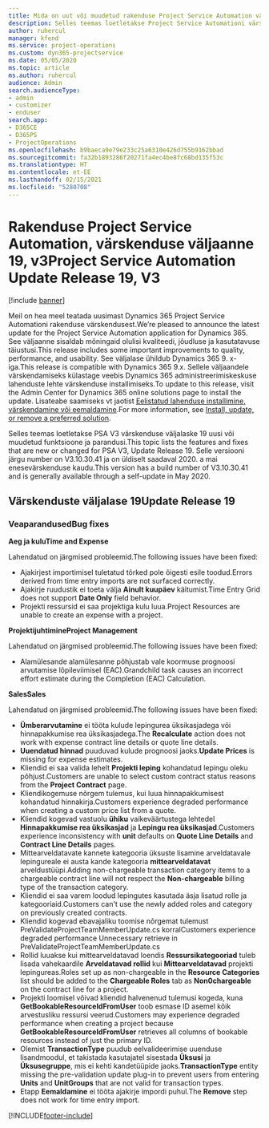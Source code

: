 ```yaml
---
title: Mida on uut või muudetud rakenduse Project Service Automation värskenduse väljaandes 19, V3
description: Selles teemas loetletakse Project Service Automationi värskenduse väljalaske 19, V3 saadaolevaid funktsioone ja parandusi.
author: ruhercul
manager: kfend
ms.service: project-operations
ms.custom: dyn365-projectservice
ms.date: 05/05/2020
ms.topic: article
ms.author: ruhercul
audience: Admin
search.audienceType:
- admin
- customizer
- enduser
search.app:
- D365CE
- D365PS
- ProjectOperations
ms.openlocfilehash: b9baeca9e79e233c25a6310e426d755b9162bbad
ms.sourcegitcommit: fa32b1893286f20271fa4ec4be8fc68bd135f53c
ms.translationtype: HT
ms.contentlocale: et-EE
ms.lasthandoff: 02/15/2021
ms.locfileid: "5280708"
---
```

# <a name="project-service-automation-update-release-19-v3"></a><span data-ttu-id="82e13-103">Rakenduse Project Service Automation, värskenduse väljaanne 19, v3</span><span class="sxs-lookup"><span data-stu-id="82e13-103">Project Service Automation Update Release 19, V3</span></span>

[!include [banner](../includes/psa-now-project-operations.md)]

<span data-ttu-id="82e13-104">Meil on hea meel teatada uusimast Dynamics 365 Project Service Automationi rakenduse värskendusest.</span><span class="sxs-lookup"><span data-stu-id="82e13-104">We’re pleased to announce the latest update for the Project Service Automation application for Dynamics 365.</span></span> <span data-ttu-id="82e13-105">See väljaanne sisaldab mõningaid olulisi kvaliteedi, jõudluse ja kasutatavuse täiustusi.</span><span class="sxs-lookup"><span data-stu-id="82e13-105">This release includes some important improvements to quality, performance, and usability.</span></span> <span data-ttu-id="82e13-106">See väljalase ühildub Dynamics 365 9. x-iga.</span><span class="sxs-lookup"><span data-stu-id="82e13-106">This release is compatible with Dynamics 365 9.x.</span></span> <span data-ttu-id="82e13-107">Sellele väljaandele värskendamiseks külastage veebis Dynamics 365 administreerimiskeskuse lahenduste lehte värskenduse installimiseks.</span><span class="sxs-lookup"><span data-stu-id="82e13-107">To update to this release, visit the Admin Center for Dynamics 365 online solutions page to install the update.</span></span> <span data-ttu-id="82e13-108">Lisateabe saamiseks vt jaotist [Eelistatud lahenduse installimine, värskendamine või eemaldamine](https://docs.microsoft.com/power-platform/admin/install-remove-preferred-solution).</span><span class="sxs-lookup"><span data-stu-id="82e13-108">For more information, see [Install, update, or remove a preferred solution](https://docs.microsoft.com/power-platform/admin/install-remove-preferred-solution).</span></span>

<span data-ttu-id="82e13-109">Selles teemas loetletakse PSA V3 värskenduse väljalaske 19 uusi või muudetud funktsioone ja parandusi.</span><span class="sxs-lookup"><span data-stu-id="82e13-109">This topic lists the features and fixes that are new or changed for PSA V3, Update Release 19.</span></span> <span data-ttu-id="82e13-110">Selle versiooni järgu number on V3.10.30.41 ja on üldiselt saadaval 2020. a mai enesevärskenduse kaudu.</span><span class="sxs-lookup"><span data-stu-id="82e13-110">This version has a build number of V3.10.30.41 and is generally available through a self-update in May 2020.</span></span>

## <a name="update-release-19"></a><span data-ttu-id="82e13-111">Värskenduste väljalase 19</span><span class="sxs-lookup"><span data-stu-id="82e13-111">Update Release 19</span></span>

### <a name="bug-fixes"></a><span data-ttu-id="82e13-112">Veaparandused</span><span class="sxs-lookup"><span data-stu-id="82e13-112">Bug fixes</span></span>

<span data-ttu-id="82e13-113">**Aeg ja kulu**</span><span class="sxs-lookup"><span data-stu-id="82e13-113">**Time and Expense**</span></span>

<span data-ttu-id="82e13-114">Lahendatud on järgmised probleemid.</span><span class="sxs-lookup"><span data-stu-id="82e13-114">The following issues have been fixed:</span></span> 

- <span data-ttu-id="82e13-115">Ajakirjest importimisel tuletatud tõrked pole õigesti esile toodud.</span><span class="sxs-lookup"><span data-stu-id="82e13-115">Errors derived from time entry imports are not surfaced correctly.</span></span>
- <span data-ttu-id="82e13-116">Ajakirje ruudustik ei toeta välja **Ainult kuupäev** käitumist.</span><span class="sxs-lookup"><span data-stu-id="82e13-116">Time Entry Grid does not support **Date Only** field behavior.</span></span>
- <span data-ttu-id="82e13-117">Projekti ressursid ei saa projektiga kulu luua.</span><span class="sxs-lookup"><span data-stu-id="82e13-117">Project Resources are unable to create an expense with a project.</span></span>

<span data-ttu-id="82e13-118">**Projektijuhtimine**</span><span class="sxs-lookup"><span data-stu-id="82e13-118">**Project Management**</span></span>

<span data-ttu-id="82e13-119">Lahendatud on järgmised probleemid.</span><span class="sxs-lookup"><span data-stu-id="82e13-119">The following issues have been fixed:</span></span> 

-  <span data-ttu-id="82e13-120">Alamülesande alamülesanne põhjustab vale koormuse prognoosi arvutamise lõpileviimisel (EAC).</span><span class="sxs-lookup"><span data-stu-id="82e13-120">Grandchild task causes an incorrect effort estimate during the Completion (EAC) Calculation.</span></span>

<span data-ttu-id="82e13-121">**Sales**</span><span class="sxs-lookup"><span data-stu-id="82e13-121">**Sales**</span></span>

<span data-ttu-id="82e13-122">Lahendatud on järgmised probleemid.</span><span class="sxs-lookup"><span data-stu-id="82e13-122">The following issues have been fixed:</span></span> 

- <span data-ttu-id="82e13-123">**Ümberarvutamine** ei tööta kulude lepingurea üksikasjadega või hinnapakkumise rea üksikasjadega.</span><span class="sxs-lookup"><span data-stu-id="82e13-123">The **Recalculate** action does not work with expense contract line details or quote line details.</span></span>
- <span data-ttu-id="82e13-124">**Uuendatud hinnad** puuduvad kulude prognoosi jaoks.</span><span class="sxs-lookup"><span data-stu-id="82e13-124">**Update Prices** is missing for expense estimates.</span></span>
-  <span data-ttu-id="82e13-125">Kliendid ei saa valida lehelt **Projekti leping** kohandatud lepingu oleku põhjust.</span><span class="sxs-lookup"><span data-stu-id="82e13-125">Customers are unable to select custom contract status reasons from the **Project Contract** page.</span></span>
- <span data-ttu-id="82e13-126">Kliendikogemuse nõrgem tulemus, kui luua hinnapakkumisest kohandatud hinnakirja.</span><span class="sxs-lookup"><span data-stu-id="82e13-126">Customers experience degraded performance when creating a custom price list from a quote.</span></span>
- <span data-ttu-id="82e13-127">Kliendid kogevad vastuolu **ühiku** vaikeväärtustega lehtedel **Hinnapakkumise rea üksikasjad** ja **Lepingu rea üksikasjad**.</span><span class="sxs-lookup"><span data-stu-id="82e13-127">Customers experience inconsistency with **unit** defaults on **Quote Line Details** and **Contract Line Details** pages.</span></span>
- <span data-ttu-id="82e13-128">Mittearveldatavate kannete kategooria üksuste lisamine arveldatavale lepingureale ei austa kande kategooria **mittearveldatavat** arveldustüüpi.</span><span class="sxs-lookup"><span data-stu-id="82e13-128">Adding non-chargeable transaction category items to a chargeable contract line will not respect the **Non-chargeable** billing type of the transaction category.</span></span>
- <span data-ttu-id="82e13-129">Kliendid ei saa varem loodud lepingutes kasutada äsja lisatud rolle ja kategooriaid.</span><span class="sxs-lookup"><span data-stu-id="82e13-129">Customers can't use the newly added roles and category on previously created contracts.</span></span>
- <span data-ttu-id="82e13-130">Kliendid kogevad ebavajaliku toomise nõrgemat tulemust PreValidateProjectTeamMemberUpdate.cs korral</span><span class="sxs-lookup"><span data-stu-id="82e13-130">Customers experience degraded performance Unnecessary retrieve in PreValidateProjectTeamMemberUpdate.cs</span></span>
- <span data-ttu-id="82e13-131">Rollid luuakse kui mittearveldatavad loendis **Ressursikategooriad** tuleb lisada vahekaardile **Arveldatavad rollid** kui **Mittearveldatavad** projekti lepingureas.</span><span class="sxs-lookup"><span data-stu-id="82e13-131">Roles set up as non-chargeable in the **Resource Categories** list should be added to the **Chargeable Roles** tab as **Non0chargeable** on the contract line for a project.</span></span>
- <span data-ttu-id="82e13-132">Projekti loomisel võivad kliendid halvenenud tulemusi kogeda, kuna **GetBookableResourceIdFromUser** toob esmase ID asemel kõik arvestusliku ressursi veerud.</span><span class="sxs-lookup"><span data-stu-id="82e13-132">Customers may experience degraded performance when creating a project because **GetBookableResourceIdFromUser** retrieves all columns of bookable resources instead of just the primary ID.</span></span>
- <span data-ttu-id="82e13-133">Olemist **TransactionType** puudub eelvalideerimise uuenduse lisandmoodul, et takistada kasutajatel sisestada **Üksusi** ja **Üksusegruppe**, mis ei kehti kandetüüpide jaoks.</span><span class="sxs-lookup"><span data-stu-id="82e13-133">**TransactionType** entity missing the pre-validation update plug-in to prevent users from entering **Units** and **UnitGroups** that are not valid for transaction types.</span></span>
- <span data-ttu-id="82e13-134">Etapp **Eemaldamine** ei tööta ajakirje impordi puhul.</span><span class="sxs-lookup"><span data-stu-id="82e13-134">The **Remove** step does not work for time entry import.</span></span>


[!INCLUDE[footer-include](../includes/footer-banner.md)]